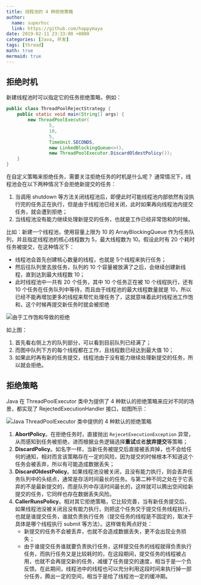 ```yaml
---
title: 线程池的 4 种拒绝策略
author:
  name: superhsc
  link: https://github.com/happymaya
date: 2019-02-11 23:33:00 +0800
categories: [Java, 并发]
tags: [thread]
math: true
mermaid: true
---
```


## 拒绝时机

新建线程池时可以指定它的任务拒绝策略，例如：

```java
public class ThreadPoolRejectStrategy {
    public static void main(String[] args) {
        new ThreadPoolExecutor(
                5,
                10,
                5,
                TimeUnit.SECONDS,
                new LinkedBlockingQueue<>(),
                new ThreadPoolExecutor.DiscardOldestPolicy());
    }
}
```

在自定义策略来拒绝任务，需要关注拒绝任务的时机是什么呢？ 通常情况下，线程池会在以下两种情况下会拒绝新提交的任务：
1. 当调用 shutdown 等方法关闭线程池后，即便此时可能线程池内部依然有没执行完的任务正在执行，但是由于线程池已经关闭，此时如果再向线程池内提交任务，就会遭到拒绝；
1. 当线程池没有能力继续处理新提交的任务，也就是工作已经非常饱和的时候。

比如：新建一个线程池，使用容量上限为 10 的 ArrayBlockingQueue 作为任务队列，并且指定线程池的核心线程数为 5，最大线程数为 10。假设此时有 20 个耗时任务被提交，在这种情况下：
- 线程池会首先创建核心数量的线程，也就是 5个线程来执行任务；
- 然后往队列里去放任务，队列的 10 个容量被放满了之后，会继续创建新线程，直到达到最大线程数 10；
- 此时线程池中一共有 20 个任务，其中 10 个任务正在被 10 个线程执行，还有 10 个任务在任务队列中等待，而且由于线程池的最大线程数量就是 10，所以已经不能再增加更多的线程来帮忙处理任务了，这就意味着此时线程池工作饱和，这个时候再提交新任务时就会被拒绝

![由于工作饱和导致的拒绝](https://maxpixelton.github.io/images/assert/java/thread/java-thread-rejection-policy-1.png)

如上图：

1. 首先看右侧上方的队列部分，可以看到目前队列已经满了；
2. 而图中队列下方的每个线程都在工作，且线程数已经达到最大值 10；
3. 如果此时再有新的任务提交，线程池由于没有能力继续处理新提交的任务，所以就会拒绝。


## 拒绝策略

Java 在 ThreadPoolExecutor 类中为提供了 4 种默认的拒绝策略来应对不同的场景，都实现了 RejectedExecutionHandler 接口，如图所示：

![Java ThreadPoolExecutor 类中提供的 4 种默认的拒绝策略](https://maxpixelton.github.io/images/assert/java/thread/java-thread-rejection-policy-2.png)

1. **AbortPolicy**。在拒绝任务时，直接抛出 `RejecetExecutionException` 异常，从而感知到任务被拒绝，进而根据业务逻辑选择**重试**或者**放弃提交**等策略；
2. **DiscardPolicy**。如名字一样，当新任务被提交后直接被丢弃掉，也不会给任何的通知，相对而言该策略存在一定的风险，因为提交的时候根本不知道这个任务会被丢弃，所以有可能造成数据丢失；
3. **DiscardOldestPolicy**。如果线程池没被关闭，且没有能力执行，则会丢弃任务队列中的头结点，通常是存活时间最长的任务。与第二种不同之处在于它丢弃的不是最新提交的，而是队列中存活时间最长的，这样就可以腾出空间给新提交的任务，它同样也存在数据丢失风险。
4. **CallerRunsPolicy**。相对其它拒绝策略，它比较完善，当有新任务提交后，如果线程池没被关闭且没有能力执行，则把这个任务交于提交任务线程执行，也就是谁提交任务，谁就负责执行任务（提交任务的线程是不固定的，取决于具体是哪个线程执行 submit 等方法）。这样做有两点好处：
   - 新提交的任务不会被丢弃，也就不会造成数据丢失，更不会出现业务损失；
   - 由于谁提交任务谁就要负责执行任务，这样提交任务的线程就得负责执行任务，而执行任务又是比较耗时的，在这段期间，提交任务的线程被占用，也就不会再提交新的任务，减缓了任务提交的速度，相当于是一个负反馈。在此期间，线程池中的线程也可以充分利用这段时间来执行掉一部分任务，腾出一定的空间，相当于是给了线程池一定的缓冲期。
